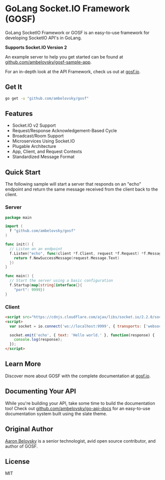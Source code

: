 # GoLang Socket.IO Framework (GOSF)
GoLang SocketIO Framework or GOSF is an easy-to-use framework for developing SocketIO API's in GoLang.

**Supports Socket.IO Version 2**

An example server to help you get started can be found at [github.com/ambelovsky/gosf-sample-app](https://github.com/ambelovsky/gosf-sample-app).

For an in-depth look at the API Framework, check us out at [gosf.io](http://gosf.io).

## Get It

```sh
go get -u "github.com/ambelovsky/gosf"
```

## Features

* Socket.IO v2 Support
* Request/Response Acknowledgement-Based Cycle
* Broadcast/Room Support
* Microservices Using Socket.IO
* Plugable Architecture
* App, Client, and Request Contexts
* Standardized Message Format

## Quick Start

The following sample will start a server that responds on an "echo" endpoint and return the same message received from the client back to the client.

### Server

```go
package main

import (
  f "github.com/ambelovsky/gosf"
)

func init() {
  // Listen on an endpoint
  f.Listen("echo", func(client *f.Client, request *f.Request) *f.Message {
    return f.NewSuccessMessage(request.Message.Text)
  })
}

func main() {
  // Start the server using a basic configuration
  f.Startup(map[string]interface{}{
    "port": 9999})
}
```

### Client
```html
<script src="https://cdnjs.cloudflare.com/ajax/libs/socket.io/2.2.0/socket.io.slim.js"></script>
<script>
  var socket = io.connect('ws://localhost:9999', { transports: ['websocket'] });

  socket.emit('echo', { text: 'Hello world.' }, function(response) {
    console.log(response);
  });
</script>
```

## Learn More

Discover more about GOSF with the complete documentation at [gosf.io](http://gosf.io).

## Documenting Your API

While you're building your API, take some time to build the documentation too!  Check out [github.com/ambelovsky/go-api-docs](https://github.com/ambelovsky/go-api-docs) for an
easy-to-use documentation system built using the slate theme.

## Original Author

[Aaron Belovsky](https://github.com/ambelovsky) is a senior technologist, avid open source contributor, and author of GOSF.

## License

MIT
